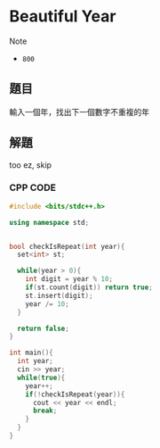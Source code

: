# Beautiful Year 

>[!note]
> - `800`


## 題目

輸入一個年，找出下一個數字不重複的年

## 解題

too ez, skip


### CPP CODE

```cpp
#include <bits/stdc++.h>

using namespace std;


bool checkIsRepeat(int year){
  set<int> st;

  while(year > 0){
    int digit = year % 10;
    if(st.count(digit)) return true;
    st.insert(digit);
    year /= 10;
  }

  return false;
}

int main(){
  int year;
  cin >> year;
  while(true){
    year++;
    if(!checkIsRepeat(year)){
      cout << year << endl;
      break;
    } 
  }
}

```



